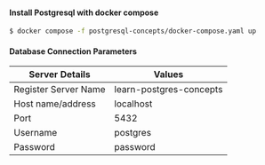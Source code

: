 #### Install Postgresql with docker compose
```bash
$ docker compose -f postgresql-concepts/docker-compose.yaml up
```

#### Database Connection Parameters

Server Details        | Values                   |
----------------------|--------------------------|
Register Server Name  | learn-postgres-concepts  |
Host name/address     | localhost                |
Port                  | 5432                     |
Username              | postgres                 |
Password              | password                 |